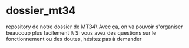 # dossier_mt34
repository de notre dossier de MT34\\
Avec ça, on va pouvoir s'organiser beaucoup plus facilement !\\
Si vous avez des questions sur le fonctionnement ou des doutes, hésitez pas à demander
